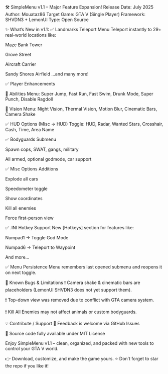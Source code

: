 🛠️ SimpleMenu v1.1 – Major Feature Expansion!
Release Date: July 2025
Author: Mouataz86
Target Game: GTA V (Single Player)
Framework: SHVDN3 + LemonUI
Type: Open Source

✨ What’s New in v1.1:
✅ Landmarks Teleport Menu
Teleport instantly to 29+ real-world locations like:

Maze Bank Tower

Grove Street

Aircraft Carrier

Sandy Shores Airfield
...and many more!

✅ Player Enhancements

🔋 Abilities Menu: Super Jump, Fast Run, Fast Swim, Drunk Mode, Super Punch, Disable Ragdoll

🔭 Vision Menu: Night Vision, Thermal Vision, Motion Blur, Cinematic Bars, Camera Shake

✅ HUD Options (Misc → HUD)
Toggle: HUD, Radar, Wanted Stars, Crosshair, Cash, Time, Area Name

✅ Bodyguards Submenu

Spawn cops, SWAT, gangs, military

All armed, optional godmode, car support

✅ Misc Options Additions

Explode all cars

Speedometer toggle

Show coordinates

Kill all enemies

Force first-person view

✅ .INI Hotkey Support
New [Hotkeys] section for features like:

Numpad1 → Toggle God Mode

Numpad6 → Teleport to Waypoint

And more...

✅ Menu Persistence
Menu remembers last opened submenu and reopens it on next toggle.

🐞 Known Bugs & Limitations
❗ Camera shake & cinematic bars are placeholders (LemonUI SHVDN3 does not yet support them).

❗ Top-down view was removed due to conflict with GTA camera system.

❗ Kill All Enemies may not affect animals or custom bodyguards.

💡 Contribute / Support
💬 Feedback is welcome via GitHub Issues

🧠 Source code fully available under MIT License

Enjoy SimpleMenu v1.1 – clean, organized, and packed with new tools to control your GTA V world.

👉 Download, customize, and make the game yours.
⭐ Don’t forget to star the repo if you like it!

